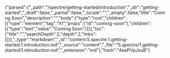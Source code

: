 {"parsed":{"_path":"/spectre/getting-started/introduction","_dir":"getting-started","_draft":false,"_partial":false,"_locale":"","_empty":false,"title":"Coming Soon","description":"","body":{"type":"root","children":[{"type":"element","tag":"h1","props":{"id":"coming-soon"},"children":[{"type":"text","value":"Coming Soon"}]}],"toc":{"title":"","searchDepth":2,"depth":2,"links":[]}},"_type":"markdown","_id":"content:5.spectre:1.getting-started:1.introduction.md","_source":"content","_file":"5.spectre/1.getting-started/1.introduction.md","_extension":"md"},"hash":"4eaPVpJxuB"}